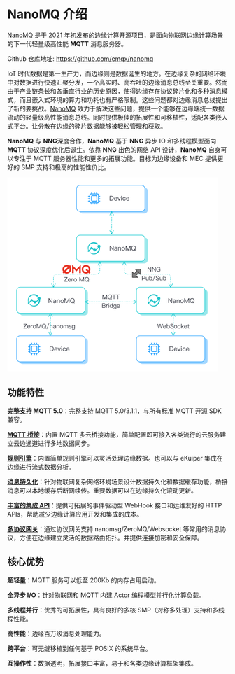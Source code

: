 # NanoMQ 介绍

[NanoMQ](https://nanomq.io/zh) 是于 2021 年初发布的边缘计算开源项目，是面向物联网边缘计算场景的下一代轻量级高性能 **MQTT** 消息服务器。

Github 仓库地址: https://github.com/emqx/nanomq

IoT 时代数据是第一生产力，而边缘则是数据诞生的地方。在边缘复杂的网络环境中对数据进行快速汇聚分发，一个高实时、高吞吐的边缘消息总线至关重要。然而由于产业链条长和各垂直行业的历史原因，使得边缘存在协议碎片化和多种消息模式，而且嵌入式环境的算力和功耗也有严格限制。这些问题都对边缘消息总线提出了新的要挑战。[NanoMQ](https://nanomq.io/zh) 致力于解决这些问题，提供一个能够在边缘端统一数据流动的轻量级高性能消息总线。同时提供极佳的拓展性和可移植性，适配各类嵌入式平台。让分散在边缘的碎片数据能够被轻松管理和获取。

**NanoMQ** 与 **NNG**深度合作，**NanoMQ** 基于 **NNG** 异步 IO 和多线程模型面向 **MQTT** 协议深度优化后诞生。依靠 **NNG** 出色的网络 API 设计，**NanoMQ** 自身可以专注于 MQTT 服务器性能和更多的拓展功能。目标为边缘设备和 MEC 提供更好的 SMP 支持和极高的性能性价比。

<img src="./images/NanoMQ-introduction.png" alt="img" style="zoom:50%;" />

## 功能特性

**完整支持 MQTT 5.0**：完整支持 MQTT 5.0/3.1.1，与所有标准 MQTT 开源 SDK 兼容。

[**MQTT 桥接**](./bridges/introduction.md)：内置 MQTT 多云桥接功能，简单配置即可接入各类流行的云服务建立云边通道进行多地数据同步。

[**规则引擎**](./rule/introduction.md)：内置简单规则引擎可以灵活处理边缘数据。也可以与 eKuiper 集成在边缘进行流式数据分析。

[**消息持久化**](./rule/config-rule-engine.md#sqlite-规则)：针对物联网复杂网络环境场景设计数据持久化和数据缓存功能，桥接消息可以本地缓存后断网续传。重要数据可以在边缘持久化滚动更新。

[**丰富的集成 API**](./http-api/introduction.md)：提供可拓展的事件驱动型 WebHook 接口和运维友好的 HTTP APIs，帮助减少边缘计算应用开发和集成的成本。

[**多协议网关**](./gateway/introduction.md)：通过协议网关支持 nanomsg/ZeroMQ/Websocket 等常用的消息协议，方便在边缘建立灵活的数据路由拓扑。并提供连接加密和安全保障。

## 核心优势

**超轻量**：MQTT 服务可以低至 200Kb 的内存占用启动。

**全异步 I/O**：针对物联网和 MQTT 内建 Actor 编程模型并行化计算负载。

**多线程并行**：优秀的可拓展性，具有良好的多核 SMP（对称多处理）支持和多线程性能。

**高性能**：边缘百万级消息处理能力。

**跨平台**：可无缝移植到任何基于 POSIX 的系统平台。

**互操作性**：数据透明，拓展接口丰富，易于和各类边缘计算框架集成。

